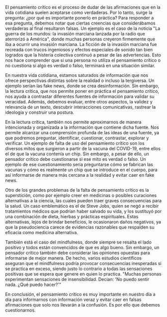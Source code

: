 El pensamiento crítico es el proceso de dudar de las afirmaciones que en la vida cotidiana suelen aceptarse como verdaderas. Por lo tanto, surge la pregunta: ¿por qué es importante ponerlo en práctica? Para responder a esa pregunta, debemos notar que ciertas creencias que considerábamos verdaderas al final resultaron falsas. Un ejemplo es el caso de la noticia "La guerra de los mundos: la invasión marciana lanzada por la radio que aterrorizó a América", donde muchas personas creyeron firmemente que iba a ocurrir una invasión marciana. La ficción de la invasión marciana fue recreada con trucos ingeniosos y efectos especiales de sonido tan bien logrados que la histeria colectiva continuó a pesar de las advertencias. Esto nos hace comprender que si una persona no utiliza el pensamiento crítico o no cuestiona si algo es verdad o falso, terminará en una situación similar.

En nuestra vida cotidiana, estamos saturados de información que nos ofrece perspectivas distintas sobre la realidad o incluso la tergiversa. Un ejemplo serían las fake news, donde se crea desinformación. Sin embargo, la lectura crítica, que nos permite poner en práctica el pensamiento crítico, nos ayuda a contrastar diferentes fuentes de información para validar su veracidad. Además, debemos evaluar, entre otros aspectos, la validez y relevancia de un texto, descubrir interacciones comunicativas, rastrear la ideología y construir una postura.

En la lectura crítica, también nos permite aproximarnos de manera intencionada y organizada a la información que contiene dicha fuente. Nos permite alcanzar una comprensión profunda de las ideas de una fuente, ya que podremos preguntar, identificar, cuestionar, contrastar, explorar y verificar. Un ejemplo de falta de uso del pensamiento crítico son los diversos mitos que surgieron a partir de la vacuna del COVID-19, entre ellos el de que la vacuna contenía un chip. Sin embargo, a pesar de ello, un pensador crítico debe cuestionarse si ese mito es verdad o falso. Un ejemplo de ese cuestionamiento sería preguntarse cómo se fabrican las vacunas y cómo es realmente un chip que se introduce en el cuerpo, para así informarse de manera más cercana a la realidad y evitar caer en fake news.

Otro de los grandes problemas de la falta de pensamiento crítico es la superstición, como por ejemplo creer en medicinas o posibles curaciones alternativas a la ciencia, las cuales pueden traer graves consecuencias para la salud. Un caso emblemático es el de Steve Jobs, quien se negó a recibir tratamientos médicos que podrían haber salvado su vida, y los sustituyó por una combinación de dieta, hierbas y prácticas espirituales. Estas alternativas, lejos de brindar beneficios, le ocasionaron daños negativos, ya que la pseudociencia carece de evidencias razonables que respalden su eficacia como medicina alternativa.

También está el caso del mindfulness, donde siempre se resalta el lado positivo y todos están convencidos de que es algo bueno. Sin embargo, un pensador crítico también debe considerar las opiniones opuestas para informarse de mejor manera. De hecho, varios estudios científicos aseguran que el mindfulness podría provocar consecuencias inesperadas si se practica en exceso, siendo justo lo contrario a todas las sensaciones positivas que se espera que genere en quien lo practica. "Muchas personas experimentan sensaciones de insensibilidad. Decían: 'No puedo sentir nada. ¿Qué puedo hacer?'"

En conclusión, el pensamiento crítico es muy importante en nuestro día a día para informarnos con información veraz y evitar caer en falsas afirmaciones que solo nos llevarán a la confusión. Es por ello que debemos cuestionarnos.
